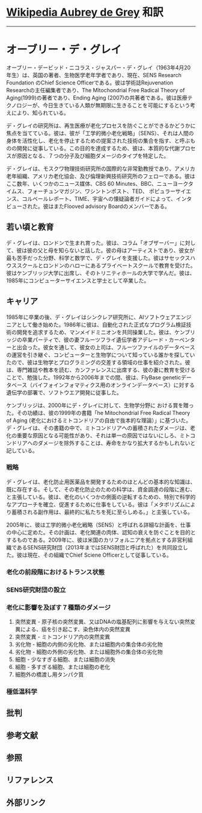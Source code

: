 # [Wikipedia Aubrey de Grey](https://en.wikipedia.org/wiki/Aubrey_de_Grey) 和訳

----

# オーブリー・デ・グレイ

オーブリー・デービッド・ニコラス・ジャスパー・デ・グレイ（1963年4月20年生）は、英国の著者、生物医学老年学者であり、現在、SENS Research Foundation のChief Science Officerである。彼は学術誌Rejuvenation Researchの主任編集者であり、The Mitochondrial Free Radical Theory of Aging(1999)の著者であり、Ending Aging (2007)の共著者である。彼は医療テクノロジーが、今日生きている人類が無期限に生きることを可能にするという考えにより、知られている。

デ・グレイの研究所は、再生医療が老化プロセスを防ぐことができるかどうかに焦点を当てている。彼は、彼が「工学的微小老化戦略」（SENS）、それは人間の身体を活性化し、老化を停止するための提案された技術の集合を指す、と呼ぶものの開発に従事している。この目的を達成するため、彼は、本質的な代謝プロセスが原因となる、７つの分子及び細胞ダメージのタイプを特定した。

デ・グレイは、モスクワ物理技術研究所の国際的な非常勤教授であり、アメリカ老年組織、アメリカ老化協会、及び倫理新興技術研究所のフェローである。彼はここ数年、いくつかのニュース媒体、CBS 60 Minutes、BBC、ニューヨークタイムス、フォーチュンマガジン、ワシントンポスト、TED、 ポピュラーサイエンス、コルベールレポート、TIME、宇宙への懐疑論者ガイドによって、インタビューされた。彼はまたFlooved advisory Boardのメンバーである。

## 若い頃と教育

デ・グレイは、ロンドンで生まれ育った。彼は、コラム「オブザーバー」に対して、彼は彼の父と母を知らないと話した。彼の母はアーティストであり、彼女が最も苦手だった分野、科学と数学で、デ・グレイを支援した。彼はサセックスハウススクールとロンドンのハローにあるプライベートスクールで教育を受けた。彼はケンブリッジ大学に出席し、そのトリニティホールの大学で学んだ。彼は、1985年にコンピューターサイエンスと学士として卒業した。

## キャリア

1985年に卒業の後、デ・グレイはシンクレア研究所に、AIソフトウェアエンジニアとして働き始めた。1986年に彼は、自動化された正式なプログラム検証技術の開発を追求するため、マンメイドミニオンを共同操業した。彼は、ケンブリッジの卒業パーティで、彼の妻フルーツフライ遺伝学者アデレード・カーペンターと出会った。彼女を通して、彼女の上司は、フルーツファイルのデータベースの運営を引き継ぐ、コンピューターと生物学について知っている誰かを探していたので、彼は生物学とプログラミングの交差する領域の仕事を紹介された。彼は、専門雑誌や教本を読む、カンファレンスに出席する、彼の妻に教育を受けることで、勉強した。1992年から2006年までの間、彼は、FlyBase geneticデータベース（バイフォインフォマティクス用のオンラインデータベース）に対する遺伝学の部署で、ソフトウエア開発に従事した。

ケンブリッジは、2000年にデ・グレイに対して、生物学分野に
おける賞を贈った。その功績は、彼の1999年の書籍「he Mitochondrial Free Radical Theory of Aging (老化におけるミトコンドリアの自由で抜本的な理論）」に基づいた。デ・グレイは、その書籍の中で、ミトコンドリアへの蓄積されたダメージは、老化の重要な原因となる可能性があり、それは単一の原因ではないにしろ、ミトコンドリアへのダメージを除外することは、寿命をかなり拡大するかもしれないと記している。

### 戦略

デ・グレイは、老化防止用医薬品を開発するためのほとんどの基本的な知識は、既に存在する。そして、その老化防止のための科学は、資金調達の段階に進む、と主張している。彼は、老化のいくつかの側面の逆転するための、特別で科学的なアプローチを確立、促進するために仕事をしている。彼は「メタボリズムにより蓄積される副作用は、最終的に私たちを死に至らしめる。」と主張している。

2005年に、彼は工学的微小老化戦略（SENS）と呼ばれる詳細な計画を、仕事の中心に定めた。その計画は、老化関連の肉体、認知の衰えを防ぐことを目的とするものである。2009年に、彼は米国のカリフォルニアを拠点とする非営利組織であるSENS研究財団（2013年まではSENS財団と呼ばれた）を共同設立した。彼は現在、その組織でChief Sciene Officerとして従事している。

### 老化の前段階におけるトランス状態

### SENS研究財団の設立

### 老化に影響を及ぼす７種類のダメージ

1. 突然変異 - 原子核の突然変異、又はDNAの塩基配列に影響を与えない突然変異による、癌を引き起こす、染色体内の突然変異
2. 突然変異 - ミトコンドリア内の突然変異
3. 劣化物 - 細胞の内側の劣化物、または細胞内の集合体の劣化物
4. 劣化物 - 細胞の外側の劣化物、または細胞外の集合体の劣化物
5. 細胞 - 少なすぎる細胞、または細胞の消失
6. 細胞 - 多すぎる細胞、または細胞の老化
7. 細胞外の橋渡し用タンパク質

### 極低温科学

## 批判

## 参考文献

## 参照

## リファレンス

## 外部リンク
